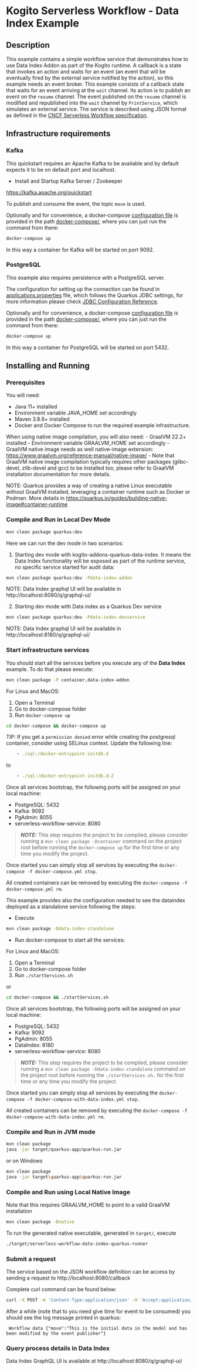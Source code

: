 # Kogito Serverless Workflow - Data Index Example

## Description

This example contains a simple workflow service that demonstrates how to use Data Index Addon as part of the Kogito runtime. 
A callback is a state that invokes an action and waits for an event (an event that will be eventually fired by the external service notified by the action), so this example needs an event broker.
This example consists of a callback state that waits for an event arriving at the `wait` channel. Its action is to publish an event on the `resume` channel. The event published on the `resume` channel is modified and republished into the `wait` channel by `PrintService`, which simulates an external service. 
The service is described using JSON format as defined in the 
[CNCF Serverless Workflow specification](https://github.com/serverlessworkflow/specification).

## Infrastructure requirements

### Kafka

This quickstart requires an Apache Kafka to be available and by default expects it to be on default port and localhost.

* Install and Startup Kafka Server / Zookeeper

https://kafka.apache.org/quickstart

To publish and consume the event, the topic `move` is used. 

Optionally and for convenience, a docker-compose [configuration file](docker-compose/docker-compose.yml) is
provided in the path [docker-compose/](docker-compose/), where you can just run the command from there:

```sh
docker-compose up
```

In this way a container for Kafka will be started on port 9092.

### PostgreSQL

This example also requires persistence with a PostgreSQL server.

The configuration for setting up the connection can be found in [applications.properties](src/main/resources/application.properties) file, which
follows the Quarkus JDBC settings, for more information please check [JDBC Configuration Reference](https://quarkus.io/guides/datasource#jdbc-configuration).

Optionally and for convenience, a docker-compose [configuration file](docker-compose/docker-compose.yml) is
provided in the path [docker-compose/](docker-compose/), where you can just run the command from there:

```sh
docker-compose up
```

In this way a container for PostgreSQL will be started on port 5432.

## Installing and Running

### Prerequisites
 
You will need:
  - Java 11+ installed
  - Environment variable JAVA_HOME set accordingly
  - Maven 3.8.6+ installed
  - Docker and Docker Compose to run the required example infrastructure.

When using native image compilation, you will also need: 
    - GraalVM 22.2+ installed
    - Environment variable GRAALVM_HOME set accordingly
    - GraalVM native image needs as well native-image extension: https://www.graalvm.org/reference-manual/native-image/
    - Note that GraalVM native image compilation typically requires other packages (glibc-devel, zlib-devel and gcc) to be installed too, please refer to GraalVM installation documentation for more details.

NOTE: Quarkus provides a way of creating a native Linux executable without GraalVM installed, leveraging a container runtime such as Docker or Podman. More details in  https://quarkus.io/guides/building-native-image#container-runtime 

### Compile and Run in Local Dev Mode

```sh
mvn clean package quarkus:dev
```
Here we can run the dev mode in two scenarios:
1. Starting dev mode with kogito-addons-quarkus-data-index. It means the Data Index functionality will be exposed as part of the runtime service, no specific service started for audit data:
```sh
mvn clean package quarkus:dev -Pdata-index-addon
```
NOTE: Data Index graphql UI will be available in http://localhost:8080/q/graphql-ui/

2. Starting dev mode with Data index as a Quarkus Dev service
```sh
mvn clean package quarkus:dev -Pdata-index-devservice
```

NOTE: Data Index graphql UI will be available in http://localhost:8180/q/graphql-ui/


### Start infrastructure services

You should start all the services before you execute any of the **Data Index** example. To do that please execute:

```sh
mvn clean package -P container,data-index-addon 
```

For Linux and MacOS:

1. Open a Terminal
2. Go to docker-compose folder
3. Run ```docker-compose up```

```bash
cd docker-compose && docker-compose up
```

TIP: If you get a `permission denied` error while creating the postgresql container, consider using SELinux context.
Update the following line:
```yaml
    - ./sql:/docker-entrypoint-initdb.d
```
to
```yaml
    - ./sql:/docker-entrypoint-initdb.d:Z
```

Once all services bootstrap, the following ports will be assigned on your local machine:

- PostgreSQL: 5432
- Kafka: 9092
- PgAdmin: 8055
- serverless-workflow-service: 8080

> **_NOTE:_**  This step requires the project to be compiled, please consider running a ```mvn clean package -Dcontainer``` command on the project root before running the ```docker-compose up``` for the first time or any time you modify the project.

Once started you can simply stop all services by executing the ```docker-compose -f docker-compose.yml stop```.

All created containers can be removed by executing the ```docker-compose -f docker-compose.yml rm```.

This example provides also the configuration needed to see the dataindex deployed as a standalone service following the steps:
- Execute

```sh
mvn clean package -Ddata-index-standalone
```

- Run docker-compose to start all the services:
 
For Linux and MacOS:

1. Open a Terminal
2. Go to docker-compose folder
3. Run ```./startServices.sh```

or 

```bash
cd docker-compose && ./startServices.sh
```

Once all services bootstrap, the following ports will be assigned on your local machine:

- PostgreSQL: 5432
- Kafka: 9092
- PgAdmin: 8055
- DataIndex: 8180
- serverless-workflow-service: 8080

> **_NOTE:_**  This step requires the project to be compiled, please consider running a ```mvn clean package -Ddata-index-standalone``` command on the project root before running the ```./startServices.sh.``` for the first time or any time you modify the project.

Once started you can simply stop all services by executing the ```docker-compose -f docker-compose-with-data-index.yml stop```.

All created containers can be removed by executing the ```docker-compose -f docker-compose-with-data-index.yml rm```.

### Compile and Run in JVM mode

```sh
mvn clean package 
java -jar target/quarkus-app/quarkus-run.jar
```

or on Windows

```sh
mvn clean package
java -jar target\quarkus-app\quarkus-run.jar
```

### Compile and Run using Local Native Image
Note that this requires GRAALVM_HOME to point to a valid GraalVM installation

```sh
mvn clean package -Dnative
```
  
To run the generated native executable, generated in `target/`, execute

```sh
./target/serverless-workflow-data-index-quarkus-runner
```

### Submit a request

The service based on the JSON workflow definition can be access by sending a request to http://localhost:8080/callback

Complete curl command can be found below:

```sh
curl -X POST -H 'Content-Type:application/json' -H 'Accept:application/json' http://localhost:8080/callback
```


After a while (note that to you need give time for event to be consumed)  you should see the log message printed in quarkus:

```text
 Workflow data {"move":"This is the initial data in the model and has been modified by the event publisher"}
```

### Query process details in Data Index

Data Index GraphQL UI is available at http://localhost:8080/q/graphql-ui/